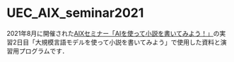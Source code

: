 # UEC_AIX_seminar2021
2021年8月に開催された[AIXセミナー「AIを使って小説を書いてみよう！」](http://aix.uec.ac.jp/hoshi-seminer2021/)の実習2日目「大規模言語モデルを使って小説を書いてみよう」で使用した資料と演習用プログラムです．
